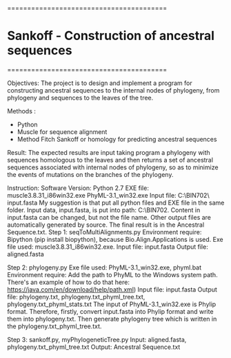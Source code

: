 

========================================
# Sankoff - Construction of ancestral sequences
========================================

Objectives: The project is to design and implement a program for constructing ancestral sequences to the internal nodes of phylogeny, from phylogeny and sequences to the leaves of the tree.

Methods : 
- Python
- Muscle for sequence alignment
- Method Fitch Sankoff or homology for predicting ancestral sequences

Result: The expected results are input taking program a phylogeny with sequences homologous to the leaves and then returns a set of ancestral sequences associated with internal nodes of phylogeny, so as to minimize the events of mutations on the branches of the phylogeny.

Instruction:
Software Version: Python 2.7
EXE file:
  muscle3.8.31_i86win32.exe
  PhyML-3.1_win32.exe
Input file: C:\BIN702\ input.fasta
My suggestion is that put all python files and EXE file in the same folder. Input data, input.fasta, is put into path: C:\BIN702. Content in input.fasta can be changed, but not the file name. Other output files are automatically generated by source. The final result is in the Ancestral Sequence.txt.
Step 1:
seqToMultiAlignments.py
Environment require: Bipython (pip install biopython), because Bio.Align.Applications is used.
Exe file used: muscle3.8.31_i86win32.exe. 
Input file: input.fasta
Output file: aligned.fasta

Step 2:
phylogeny.py
Exe file used: PhyML-3.1_win32.exe, phyml.bat 
Environment require: Add the path to PhyML to the Windows system path. There's an example of how to do that here: https://java.com/en/download/help/path.xml)
Input file: input.fasta
Output file: phylogeny.txt, phylogeny.txt_phyml_tree.txt, phylogeny.txt_phyml_stats.txt
The input of PhyML-3.1_win32.exe is Phylip format. Therefore, firstly, convert input.fasta into Phylip format and write them into phylogeny.txt. Then generate phylogeny tree which is written in the phylogeny.txt_phyml_tree.txt.

Step 3:
sankoff.py, myPhylogeneticTree.py
Input: aligned.fasta, phylogeny.txt_phyml_tree.txt
Output: Ancestral Sequence.txt


